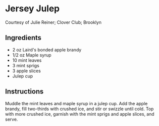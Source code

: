 # Jersey Julep

Courtesy of Julie Reiner; Clover Club; Brooklyn

## Ingredients

- 2 oz  Laird's bonded apple brandy
- 1/2 oz  Maple syrup
- 10 mint leaves
- 3 mint sprigs
- 3 apple slices
- Julep cup

## Instructions

Muddle the mint leaves and maple syrup in a julep cup. Add the apple brandy, fill two-thirds with crushed ice, and stir or swizzle until cold. Top with more crushed ice, garnish with the mint sprigs and apple slices, and serve.
